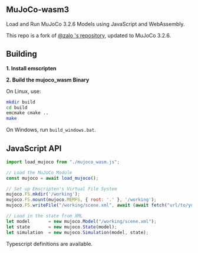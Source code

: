 ## MuJoCo-wasm3

Load and Run MuJoCo 3.2.6 Models using JavaScript and WebAssembly.

This repo is a fork of [@zalo 's repository](https://github.com/zalo/mujoco_wasm), updated to MuJoCo 3.2.6.

## Building

**1. Install emscripten**

**2. Build the mujoco_wasm Binary**

On Linux, use:
```bash
mkdir build
cd build
emcmake cmake ..
make
```

On Windows, run `build_windows.bat`.

## JavaScript API

```javascript
import load_mujoco from "./mujoco_wasm.js";

// Load the MuJoCo Module
const mujoco = await load_mujoco();

// Set up Emscripten's Virtual File System
mujoco.FS.mkdir('/working');
mujoco.FS.mount(mujoco.MEMFS, { root: '.' }, '/working');
mujoco.FS.writeFile("/working/scene.xml", await (await fetch("url/to/your/mujoco/scene.xml")).text());

// Load in the state from XML
let model       = new mujoco.Model("/working/scene.xml");
let state       = new mujoco.State(model);
let simulation  = new mujoco.Simulation(model, state);
```

Typescript definitions are available.
